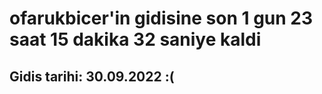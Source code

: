 # ofarukbicer'in gidisine son 1 gun 23 saat 15 dakika 32 saniye kaldi

## Gidis tarihi: 30.09.2022 :(